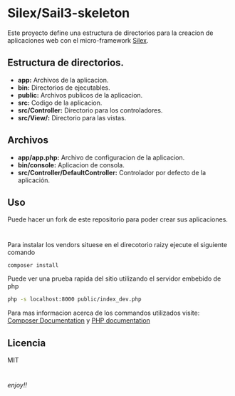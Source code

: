 # Silex/Sail3-skeleton
Este proyecto define una estructura de directorios para la creacion de aplicaciones web con el micro-framework [Silex](http://silex.sensiolabs.org/).
## Estructura de directorios.
* **app:** Archivos de la aplicacion.
* **bin:** Directorios de ejecutables.
* **public:** Archivos publicos de la aplicacion.
* **src:** Codigo de la aplicacion.
* **src/Controller:** Directorio para los controladores.
* **src/View/:** Directorio para las vistas.
## Archivos
* **app/app.php:** Archivo de configuracion de la aplicacion.
* **bin/console:** Aplicacion de consola.
* **src/Controller/DefaultController:** Controlador por defecto de la aplicación.
## Uso
Puede hacer un fork de este repositorio para poder crear sus aplicaciones.
#
Para instalar los vendors situese en el direcotorio raizy ejecute el siguiente comando
```sh
composer install
```
Puede ver una prueba rapida del sitio utilizando el servidor embebido de php
```sh
php -s localhost:8000 public/index_dev.php
```
Para mas informacion acerca de los commandos utilizados visite: [Composer Documentation](https://getcomposer.org/doc/01-basic-usage.md) y [PHP documentation](http://php.net/manual/es/features.commandline.webserver.php)
## Licencia
MIT
#
_enjoy!!_
